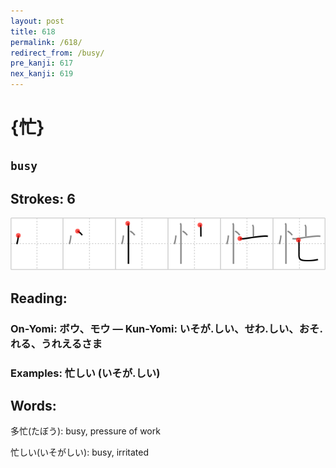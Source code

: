 ```yaml
---
layout: post
title: 618
permalink: /618/
redirect_from: /busy/
pre_kanji: 617
nex_kanji: 619
---
```


# {忙}

## `busy`

## Strokes: 6

<div class="stroke"><img src="../images/E5BF99.png" /></div>

## Reading:

### On-Yomi: ボウ、モウ &mdash; Kun-Yomi: いそが.しい、せわ.しい、おそ.れる、うれえるさま

### Examples: 忙しい (いそが.しい)

## Words:

多忙(たぼう): busy, pressure of work

忙しい(いそがしい): busy, irritated
